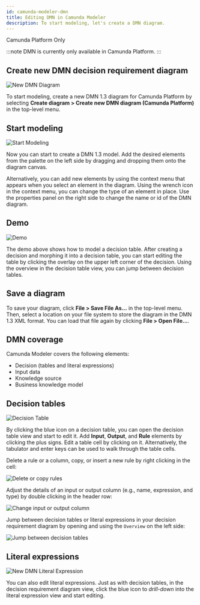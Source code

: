 ```yaml
---
id: camunda-modeler-dmn
title: Editing DMN in Camunda Modeler
description: To start modeling, let's create a DMN diagram.
---
```


<span class="badge badge--CCSM">Camunda Platform Only</span>

:::note
DMN is currently only available in Camunda Platform.
:::

## Create new DMN decision requirement diagram

![New DMN Diagram](./img/create-dmn.png)

To start modeling, create a new DMN 1.3 diagram for Camunda Platform by selecting **Create diagram > Create new DMN diagram (Camunda Platform)** in the top-level menu.

## Start modeling

![Start Modeling](./img/main.png)

Now you can start to create a DMN 1.3 model. Add the desired elements from the palette on the left side by dragging and dropping them onto the diagram canvas.

Alternatively, you can add new elements by using the context menu that appears when you select an element in the diagram. Using the wrench icon in the context menu, you can change the type of an element in place. Use the properties panel on the right side to change the name or id of the DMN diagram.

## Demo

![Demo](./img/demo.gif)

The demo above shows how to model a decision table. After creating a decision and morphing it into a decision table, you can start editing the table by clicking the overlay on the upper left corner of the decision. Using the overview in the decision table view, you can jump between decision tables.

## Save a diagram

To save your diagram, click **File > Save File As...** in the top-level menu. Then, select a location on your file system to store the diagram in the DMN 1.3 XML format. You can load that file again by clicking **File > Open File...**.

## DMN coverage

Camunda Modeler covers the following elements:

- Decision (tables and literal expressions)
- Input data
- Knowledge source
- Business knowledge model

## Decision tables

![Decision Table](./img/decision-table.png)

By clicking the blue icon on a decision table, you can open the decision table view and start to edit it. Add **Input**, **Output**, and **Rule** elements by clicking the plus signs. Edit a table cell by clicking on it. Alternatively, the tabulator and enter keys can be used to walk through the table cells.

Delete a rule or a column, copy, or insert a new rule by right clicking in the cell:

![Delete or copy rules](./img/dmn-modeler-right-click.png)

Adjust the details of an input or output column (e.g., name, expression, and type) by double clicking in the header row:

![Change input or output column](./img/dmn-modeler-double-click.png)

Jump between decision tables or literal expressions in your decision requirement diagram by opening and using the `Overview` on the left side:

![Jump between decision tables](./img/dmn-modeler-toggle-overview.png)

## Literal expressions

![New DMN Literal Expression](./img/literal-expression.png)

You can also edit literal expressions. Just as with decision tables, in the decision requirement diagram view, click the blue icon to *drill-down* into the literal expression view and start editing.

